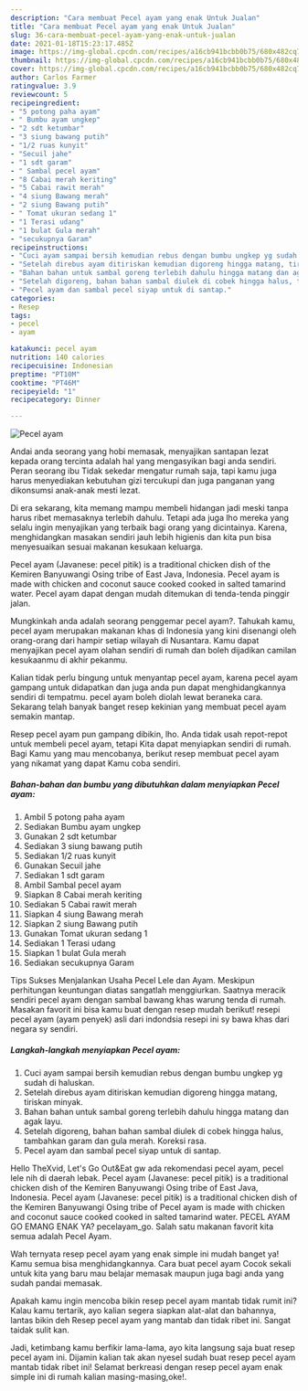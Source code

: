 ```yaml
---
description: "Cara membuat Pecel ayam yang enak Untuk Jualan"
title: "Cara membuat Pecel ayam yang enak Untuk Jualan"
slug: 36-cara-membuat-pecel-ayam-yang-enak-untuk-jualan
date: 2021-01-18T15:23:17.485Z
image: https://img-global.cpcdn.com/recipes/a16cb941bcbb0b75/680x482cq70/pecel-ayam-foto-resep-utama.jpg
thumbnail: https://img-global.cpcdn.com/recipes/a16cb941bcbb0b75/680x482cq70/pecel-ayam-foto-resep-utama.jpg
cover: https://img-global.cpcdn.com/recipes/a16cb941bcbb0b75/680x482cq70/pecel-ayam-foto-resep-utama.jpg
author: Carlos Farmer
ratingvalue: 3.9
reviewcount: 5
recipeingredient:
- "5 potong paha ayam"
- " Bumbu ayam ungkep"
- "2 sdt ketumbar"
- "3 siung bawang putih"
- "1/2 ruas kunyit"
- "Secuil jahe"
- "1 sdt garam"
- " Sambal pecel ayam"
- "8 Cabai merah keriting"
- "5 Cabai rawit merah"
- "4 siung Bawang merah"
- "2 siung Bawang putih"
- " Tomat ukuran sedang 1"
- "1 Terasi udang"
- "1 bulat Gula merah"
- "secukupnya Garam"
recipeinstructions:
- "Cuci ayam sampai bersih kemudian rebus dengan bumbu ungkep yg sudah di haluskan."
- "Setelah direbus ayam ditiriskan kemudian digoreng hingga matang, tiriskan minyak."
- "Bahan bahan untuk sambal goreng terlebih dahulu hingga matang dan agak layu."
- "Setelah digoreng, bahan bahan sambal diulek di cobek hingga halus, tambahkan garam dan gula merah. Koreksi rasa."
- "Pecel ayam dan sambal pecel siyap untuk di santap."
categories:
- Resep
tags:
- pecel
- ayam

katakunci: pecel ayam 
nutrition: 140 calories
recipecuisine: Indonesian
preptime: "PT10M"
cooktime: "PT46M"
recipeyield: "1"
recipecategory: Dinner

---
```



![Pecel ayam](https://img-global.cpcdn.com/recipes/a16cb941bcbb0b75/680x482cq70/pecel-ayam-foto-resep-utama.jpg)

Andai anda seorang yang hobi memasak, menyajikan santapan lezat kepada orang tercinta adalah hal yang mengasyikan bagi anda sendiri. Peran seorang ibu Tidak sekedar mengatur rumah saja, tapi kamu juga harus menyediakan kebutuhan gizi tercukupi dan juga panganan yang dikonsumsi anak-anak mesti lezat.

Di era  sekarang, kita memang mampu membeli hidangan jadi meski tanpa harus ribet memasaknya terlebih dahulu. Tetapi ada juga lho mereka yang selalu ingin menyajikan yang terbaik bagi orang yang dicintainya. Karena, menghidangkan masakan sendiri jauh lebih higienis dan kita pun bisa menyesuaikan sesuai makanan kesukaan keluarga. 

Pecel ayam (Javanese: pecel pitik) is a traditional chicken dish of the Kemiren Banyuwangi Osing tribe of East Java, Indonesia. Pecel ayam is made with chicken and coconut sauce cooked cooked in salted tamarind water. Pecel ayam dapat dengan mudah ditemukan di tenda-tenda pinggir jalan.

Mungkinkah anda adalah seorang penggemar pecel ayam?. Tahukah kamu, pecel ayam merupakan makanan khas di Indonesia yang kini disenangi oleh orang-orang dari hampir setiap wilayah di Nusantara. Kamu dapat menyajikan pecel ayam olahan sendiri di rumah dan boleh dijadikan camilan kesukaanmu di akhir pekanmu.

Kalian tidak perlu bingung untuk menyantap pecel ayam, karena pecel ayam gampang untuk didapatkan dan juga anda pun dapat menghidangkannya sendiri di tempatmu. pecel ayam boleh diolah lewat beraneka cara. Sekarang telah banyak banget resep kekinian yang membuat pecel ayam semakin mantap.

Resep pecel ayam pun gampang dibikin, lho. Anda tidak usah repot-repot untuk membeli pecel ayam, tetapi Kita dapat menyiapkan sendiri di rumah. Bagi Kamu yang mau mencobanya, berikut resep membuat pecel ayam yang nikamat yang dapat Kamu coba sendiri.

<!--inarticleads1-->

##### Bahan-bahan dan bumbu yang dibutuhkan dalam menyiapkan Pecel ayam:

1. Ambil 5 potong paha ayam
1. Sediakan  Bumbu ayam ungkep
1. Gunakan 2 sdt ketumbar
1. Sediakan 3 siung bawang putih
1. Sediakan 1/2 ruas kunyit
1. Gunakan Secuil jahe
1. Sediakan 1 sdt garam
1. Ambil  Sambal pecel ayam
1. Siapkan 8 Cabai merah keriting
1. Sediakan 5 Cabai rawit merah
1. Siapkan 4 siung Bawang merah
1. Siapkan 2 siung Bawang putih
1. Gunakan  Tomat ukuran sedang 1
1. Sediakan 1 Terasi udang
1. Siapkan 1 bulat Gula merah
1. Sediakan secukupnya Garam


Tips Sukses Menjalankan Usaha Pecel Lele dan Ayam. Meskipun perhitungan keuntungan diatas sangatlah menggiurkan. Saatnya meracik sendiri pecel ayam dengan sambal bawang khas warung tenda di rumah. Masakan favorit ini bisa kamu buat dengan resep mudah berikut! resepi pecel ayam (ayam penyek) asli dari indondsia resepi ini sy bawa khas dari negara sy sendiri. 

<!--inarticleads2-->

##### Langkah-langkah menyiapkan Pecel ayam:

1. Cuci ayam sampai bersih kemudian rebus dengan bumbu ungkep yg sudah di haluskan.
1. Setelah direbus ayam ditiriskan kemudian digoreng hingga matang, tiriskan minyak.
1. Bahan bahan untuk sambal goreng terlebih dahulu hingga matang dan agak layu.
1. Setelah digoreng, bahan bahan sambal diulek di cobek hingga halus, tambahkan garam dan gula merah. Koreksi rasa.
1. Pecel ayam dan sambal pecel siyap untuk di santap.


Hello TheXvid, Let&#39;s Go Out&amp;Eat gw ada rekomendasi pecel ayam, pecel lele nih di daerah lebak. Pecel ayam (Javanese: pecel pitik) is a traditional chicken dish of the Kemiren Banyuwangi Osing tribe of East Java, Indonesia. Pecel ayam (Javanese: pecel pitik) is a traditional chicken dish of the Kemiren Banyuwangi Osing tribe of Pecel ayam is made with chicken and coconut sauce cooked cooked in salted tamarind water. PECEL AYAM GO EMANG ENAK YA? pecelayam_go. Salah satu makanan favorit kita semua adalah Pecel Ayam. 

Wah ternyata resep pecel ayam yang enak simple ini mudah banget ya! Kamu semua bisa menghidangkannya. Cara buat pecel ayam Cocok sekali untuk kita yang baru mau belajar memasak maupun juga bagi anda yang sudah pandai memasak.

Apakah kamu ingin mencoba bikin resep pecel ayam mantab tidak rumit ini? Kalau kamu tertarik, ayo kalian segera siapkan alat-alat dan bahannya, lantas bikin deh Resep pecel ayam yang mantab dan tidak ribet ini. Sangat taidak sulit kan. 

Jadi, ketimbang kamu berfikir lama-lama, ayo kita langsung saja buat resep pecel ayam ini. Dijamin kalian tak akan nyesel sudah buat resep pecel ayam mantab tidak ribet ini! Selamat berkreasi dengan resep pecel ayam enak simple ini di rumah kalian masing-masing,oke!.

